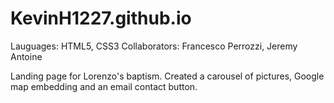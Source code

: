 # KevinH1227.github.io
Lauguages: HTML5, CSS3
Collaborators: Francesco Perrozzi, Jeremy Antoine

Landing page for Lorenzo's baptism. Created a carousel of pictures, Google map embedding and an email contact button.

